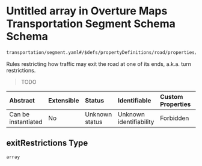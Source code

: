 # Untitled array in Overture Maps Transportation Segment Schema Schema

```txt
transportation/segment.yaml#/$defs/propertyDefinitions/road/properties/restrictions/properties/exitRestrictions
```

Rules restricting how traffic may exit the road at one of its ends, a.k.a. turn restrictions.

> TODO

| Abstract            | Extensible | Status         | Identifiable            | Custom Properties | Additional Properties | Access Restrictions | Defined In                                                                                                      |
| :------------------ | :--------- | :------------- | :---------------------- | :---------------- | :-------------------- | :------------------ | :-------------------------------------------------------------------------------------------------------------- |
| Can be instantiated | No         | Unknown status | Unknown identifiability | Forbidden         | Allowed               | none                | [segment.yaml\*](../../../../../../../tmp/jsonschema/schema/transportation/segment.yaml "open original schema") |

## exitRestrictions Type

`array`
